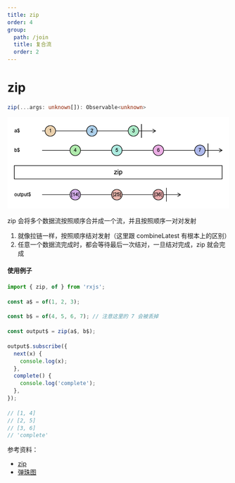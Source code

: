 ```yaml
---
title: zip
order: 4
group:
  path: /join
  title: 复合流
  order: 2
---
```


# zip

```typescript
zip(...args: unknown[]): Observable<unknown>
```

![zip](./images/zip.png)

zip 会将多个数据流按照顺序合并成一个流，并且按照顺序一对对发射

1. 就像拉链一样，按照顺序结对发射（这里跟 combineLatest 有根本上的区别）
2. 任意一个数据流完成时，都会等待最后一次结对，一旦结对完成，zip 就会完成

#### 使用例子

```typescript
import { zip, of } from 'rxjs';

const a$ = of(1, 2, 3);

const b$ = of(4, 5, 6, 7); // 注意这里的 7 会被丢掉

const output$ = zip(a$, b$);

output$.subscribe({
  next(x) {
    console.log(x);
  },
  complete() {
    console.log('complete');
  },
});

// [1, 4]
// [2, 5]
// [3, 6]
// 'complete'
```

参考资料：

- [zip](https://rxjs.dev/api/index/function/zip)
- [弹珠图](https://swirly.dev/#?code=-1----2----3%7C%20%0Atitle%20=%20a$%20%0A%0A----4----5----6----7%7C%20%0Atitle%20=%20b$%20%0A%0A%3E%20zip%20%0A%0A----a----b----c%7C%20%0Atitle%20=%20output$%0Aa%20:=%20%5B14%5D%20%0Ab%20:=%20%5B25%5D%20%0Ac%20:=%20%5B36%5D)
